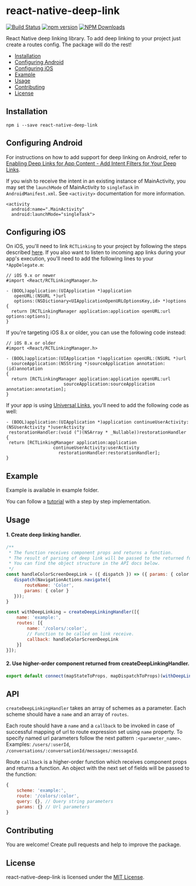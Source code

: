 # react-native-deep-link

[![Build Status](https://travis-ci.org/Starotitorov/react-native-deep-link.svg?branch=master)](https://travis-ci.org/Starotitorov/react-native-deep-link)
[![npm version](https://img.shields.io/npm/v/react-native-deep-link.svg)](https://www.npmjs.com/package/react-native-deep-link)
[![NPM Downloads](https://img.shields.io/npm/dt/react-native-deep-link.svg)](https://www.npmjs.com/package/react-native-deep-link)

React Native deep linking library.
To add deep linking to your project just create a routes config.
The package will do the rest!

* [Installation](#installation)
* [Configuring Android](#configuring-android)
* [Configuring iOS](#configuring-ios)
* [Example](#example)
* [Usage](#usage)
* [Contributing](#contributing)
* [License](#license)

## Installation

```
npm i --save react-native-deep-link
```

## Configuring Android

For instructions on how to add support for deep linking on Android, refer to [Enabling Deep Links for App Content - Add Intent Filters for Your Deep Links](https://developer.android.com/training/app-links/deep-linking.html#adding-filters).

If you wish to receive the intent in an existing instance of MainActivity, you may set the `launchMode` of MainActivity to `singleTask` in `AndroidManifest.xml`. See `<activity>` documentation for more information.

```
<activity
  android:name=".MainActivity"
  android:launchMode="singleTask">
```

## Configuring iOS

On iOS, you'll need to link `RCTLinking` to your project by following the steps described [here](https://facebook.github.io/react-native/docs/linking-libraries-ios.html#manual-linking). If you also want to listen to incoming app links during your app's execution, you'll need to add the following lines to your `*AppDelegate.m`:

```
// iOS 9.x or newer
#import <React/RCTLinkingManager.h>

- (BOOL)application:(UIApplication *)application
   openURL:(NSURL *)url
   options:(NSDictionary<UIApplicationOpenURLOptionsKey,id> *)options
{
  return [RCTLinkingManager application:application openURL:url options:options];
}
```

If you're targeting iOS 8.x or older, you can use the following code instead:

```
// iOS 8.x or older
#import <React/RCTLinkingManager.h>

- (BOOL)application:(UIApplication *)application openURL:(NSURL *)url
  sourceApplication:(NSString *)sourceApplication annotation:(id)annotation
{
  return [RCTLinkingManager application:application openURL:url
                      sourceApplication:sourceApplication annotation:annotation];
}
```

If your app is using [Universal Links](https://developer.apple.com/library/content/documentation/General/Conceptual/AppSearch/UniversalLinks.html), you'll need to add the following code as well:

```
- (BOOL)application:(UIApplication *)application continueUserActivity:(NSUserActivity *)userActivity
 restorationHandler:(void (^)(NSArray * _Nullable))restorationHandler
{
 return [RCTLinkingManager application:application
                  continueUserActivity:userActivity
                    restorationHandler:restorationHandler];
}
```

## Example

Example is available in example folder.

You can follow a [tutorial](https://medium.com/@starotitorov1997/handle-deep-links-in-react-native-apps-b22055149b3a) with a step by step implementation.

## Usage

#### 1. Create deep linking handler.

```js
/**
 * The function receives component props and returns a function.
 * The result of parsing of deep link will be passed to the returned function.
 * You can find the object structure in the API docs below.
 */
const handleColorScreenDeepLink = ({ dispatch }) => ({ params: { color } }) => {
   dispatch(NavigationActions.navigate({
       routeName: 'Color',
       params: { color }
   }));
}

const withDeepLinking = createDeepLinkingHandler([{
    name: 'example:',
    routes: [{
        name: '/colors/:color',
        // Function to be called on link receive.
        callback: handleColorScreenDeepLink
    }]
}]);
```

#### 2. Use higher-order component returned from createDeepLinkingHandler.

```js
export default connect(mapStateToProps, mapDispatchToProps)(withDeepLinking(App));
```

## API

`createDeepLinkingHandler` takes an array of schemes as a parameter. Each scheme should have a `name` and an array of `routes`.

Each route should have a `name` and a `callback` to be invoked in case of successful mapping of url to route expression set using `name` property. To specify named url parameters follow the next pattern `:<parameter_name>`.
Examples: `/users/:userId`, `/conversations/:conversationId/messages/:messageId`.

Route `callback` is a higher-order function which receives component props and returns a function. An object with the next set of fields will be passed to the function:
```js
{
    scheme: 'example:',
    route: '/colors/:color',
    query: {}, // Query string parameters
    params: {} // Url parameters
}
```

## Contributing

You are welcome! Create pull requests and help to improve the package.

## License

react-native-deep-link is licensed under the [MIT License](LICENSE).

